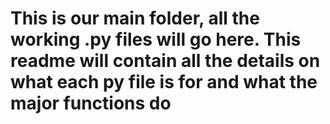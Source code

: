 # This is our main folder, all the working .py files will go here. This readme will contain all the details on what each py file is for and what the major functions do

